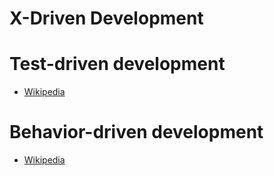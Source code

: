 X-Driven Development
====================


# Test-driven development #

* [Wikipedia](https://en.wikipedia.org/wiki/Test-driven_development)

# Behavior-driven development #

* [Wikipedia](https://en.wikipedia.org/wiki/Behavior-driven_development)
